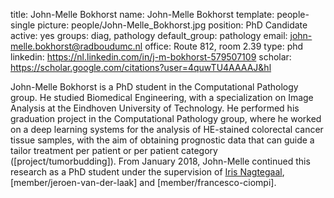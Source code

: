 title: John-Melle Bokhorst
name: John-Melle Bokhorst
template: people-single
picture: people/John-Melle_Bokhorst.jpg
position: PhD Candidate
active: yes
groups: diag, pathology
default_group: pathology
email: john-melle.bokhorst@radboudumc.nl
office: Route 812, room 2.39
type: phd
linkedin: https://nl.linkedin.com/in/j-m-bokhorst-579507109
scholar: https://scholar.google.com/citations?user=4quwTU4AAAAJ&hl


John-Melle Bokhorst is a PhD student in the Computational Pathology group. He studied Biomedical Engineering, with a specialization on Image Analysis at  the Eindhoven University of Technology. He performed his graduation project in the Computational Pathology group, where he worked on a deep learning systems for the analysis of HE-stained colorectal cancer tissue samples, with the aim of obtaining prognostic data that can guide a tailor treatment per patient or per patient category ([project/tumorbudding]). From January 2018, John-Melle continued this research as a PhD student under the supervision of [Iris Nagtegaal](https://www.radboudumc.nl/en/people/iris-nagtegaal), [member/jeroen-van-der-laak] and [member/francesco-ciompi].
